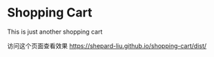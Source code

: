 # Shopping Cart

This is just another shopping cart

访问这个页面查看效果 https://shepard-liu.github.io/shopping-cart/dist/
